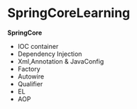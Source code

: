 # SpringCoreLearning
****SpringCore****
- IOC container
- Dependency Injection
- Xml,Annotation & JavaConfig
- Factory
- Autowire
- Qualifier
- EL
- AOP

